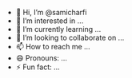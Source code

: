 - 👋 Hi, I’m @samicharfi
- 👀 I’m interested in ...
- 🌱 I’m currently learning ...
- 💞️ I’m looking to collaborate on ...
- 📫 How to reach me ...
- 😄 Pronouns: ...
- ⚡ Fun fact: ...

<!---
samicharfi/samicharfi is a ✨ special ✨ repository because its `README.md` (this file) appears on your GitHub profile.
You can click the Preview link to take a look at your changes.
--->

